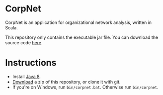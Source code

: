 CorpNet
=======

CorpNet is an application for organizational network analysis, written in Scala.

This repository only contains the executable jar file. You can download the source code 
[here](https://github.com/mourednik/corpnet).

Instructions
============

* Install [Java 8](http://www.oracle.com/technetwork/java/javase/downloads/jre8-downloads-2133155.html).
* [Download](https://github.com/mourednik/corpnet-jar/archive/master.zip) a zip of this repository, or clone it with git.
* If you're on Windows, run `bin/corpnet.bat`. Otherwise run `bin/corpnet`.
